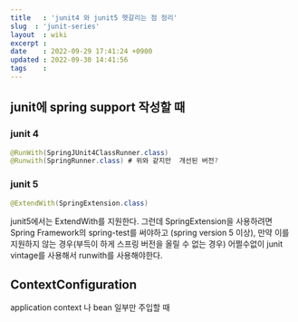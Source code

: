 ```yaml
---
title   : 'junit4 와 junit5 헷갈리는 점 정리' 
slug  : 'junit-series'
layout  : wiki 
excerpt : 
date    : 2022-09-29 17:41:24 +0900
updated : 2022-09-30 14:41:56
tags    : 
---
```


## junit에 spring support 작성할 때 

### junit 4
```java
@RunWith(SpringJUnit4ClassRunner.class)
@Runwith(SpringRunner.class) # 위와 같지만  개선된 버전? 
```

### junit 5

```java
@ExtendWith(SpringExtension.class) 
```

junit5에서는 ExtendWith를 지원한다. 
그런데 SpringExtension을 사용하려면 Spring Framework의 spring-test를 써야하고 (spring version 5 이상), 만약 이를 지원하지 않는 경우(부득이 하게 스프링 버전을 올릴 수 없는 경우) 어쩔수없이 junit vintage를 사용해서 runwith를 사용해야한다. 

## ContextConfiguration

application context 나 bean 일부만 주입할 때 
